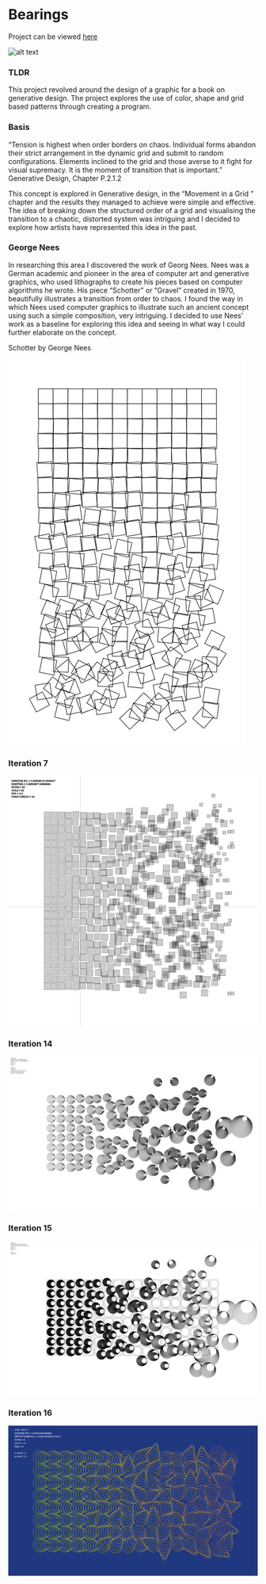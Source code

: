 # Bearings

Project can be viewed [here](00_Outputs/bearings)

![alt text](00_Outputs/01_Bearings/images/final.png "image")

### TLDR

This project revolved around the design of a graphic for a book on generative design. The project explores the use of color, shape and grid based patterns through creating a program.

### Basis

“Tension is highest when order borders on chaos. Individual forms abandon their strict arrangement in the dynamic grid and submit to random configurations. Elements inclined to the grid and those averse to it fight for visual supremacy. It is the moment of transition that is important.”
Generative Design, Chapter P.2.1.2

This concept is explored in Generative design, in the “Movement in a Grid ” chapter and the results they managed to achieve were simple and effective. The idea of breaking down the structured order of a grid and visualising the transition to a chaotic, distorted system was intriguing and I decided to explore how artists have represented this idea in the past.

### George Nees

In researching this area I discovered the work of Georg Nees. Nees was a German academic and pioneer in the area of computer art and generative graphics, who used lithographs to create his pieces based on computer algorithms he wrote. His piece “Schotter” or “Gravel” created in 1970, beautifully illustrates a transition from order to chaos. I found the way in which Nees used computer graphics to illustrate such an ancient concept using such a simple composition, very intriguing. I decided to use Nees’ work as a baseline for exploring this idea and seeing in what way I could further elaborate on the concept.

Schotter by George Nees

![alt text](images/schotter.png "image")

### Iteration 7

![alt text](images/07.png "image")

### Iteration 14

![alt text](images/14.png "image")

### Iteration 15

![alt text](images/15.png "image")

### Iteration 16

![alt text](images/16.png "image")
